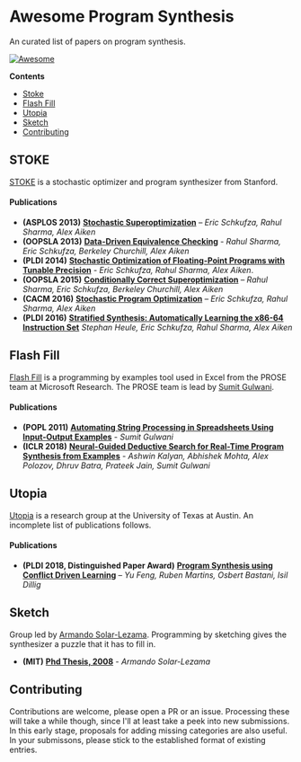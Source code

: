 # Awesome Program Synthesis
An curated list of papers on program synthesis.

[![Awesome](https://awesome.re/badge.svg)](https://awesome.re)

**Contents**

* [Stoke](#stoke)
* [Flash Fill](#flash-fill)
* [Utopia](#utopia)
* [Sketch](#sketch)
* [Contributing](#contributing)

## STOKE
[STOKE](http://stoke.stanford.edu) is a stochastic optimizer and program synthesizer from Stanford. 

#### Publications
* __(ASPLOS 2013)__ [__Stochastic Superoptimization__](https://raw.githubusercontent.com/StanfordPL/stoke/develop/docs/papers/asplos13.pdf) – _Eric Schkufza, Rahul Sharma, Alex Aiken_
* __(OOPSLA 2013)__ [__Data-Driven Equivalence Checking__](https://raw.githubusercontent.com/StanfordPL/stoke/develop/docs/papers/oopsla13b.pdf) - _Rahul Sharma, Eric Schkufza, Berkeley Churchill, Alex Aiken_
* __(PLDI 2014)__ [__Stochastic Optimization of Floating-Point Programs with Tunable Precision__](https://raw.githubusercontent.com/StanfordPL/stoke/develop/docs/papers/pldi14a.pdf) - _Eric Schkufza, Rahul Sharma, Alex Aiken_.  
* __(OOPSLA 2015)__ [__Conditionally Correct Superoptimization__](https://raw.githubusercontent.com/StanfordPL/stoke/develop/docs/papers/oopsla15a.pdf) – _Rahul Sharma, Eric Schkufza, Berkeley Churchill, Alex Aiken_
* __(CACM 2016)__ [__Stochastic Program Optimization__](https://raw.githubusercontent.com/StanfordPL/stoke/develop/docs/papers/cacm16.pdf) – _Eric Schkufza, Rahul Sharma, Alex Aiken_
* __(PLDI 2016)__ [__Stratified Synthesis: Automatically Learning the x86-64 Instruction Set__](https://raw.githubusercontent.com/StanfordPL/stoke/develop/docs/papers/pldi16.pdf) _Stephan Heule, Eric Schkufza, Rahul Sharma, Alex Aiken_

## Flash Fill
[Flash Fill]() is a programming by examples tool used in Excel from the PROSE team at Microsoft Research. The PROSE team is lead by [Sumit Gulwani](https://www.microsoft.com/en-us/research/people/sumitg/). 

#### Publications

* __(POPL 2011)__ [__Automating String Processing in Spreadsheets Using Input-Output Examples__](https://www.microsoft.com/en-us/research/wp-content/uploads/2016/12/popl11-synthesis.pdf) - 
  _Sumit Gulwani_
* __(ICLR 2018)__ [__Neural-Guided Deductive Search for Real-Time Program Synthesis from Examples__](https://www.microsoft.com/en-us/research/uploads/prod/2018/01/main-ml2search.pdf) - _Ashwin Kalyan, Abhishek Mohta, Alex Polozov, Dhruv Batra, Prateek Jain, Sumit Gulwani_

## Utopia
[Utopia](http://utopia.cs.utexas.edu/) is a research group at the University of Texas at Austin. An incomplete list of publications follows.

#### Publications

* __(PLDI 2018, Distinguished Paper Award)__ [__Program Synthesis using Conflict Driven Learning__](http://www.cs.utexas.edu/~isil/pldi18-neo.pdf) – _Yu Feng, Ruben Martins, Osbert Bastani, Isil Dillig_

## Sketch
Group led by [Armando Solar-Lezama](https://people.csail.mit.edu/asolar/). Programming by sketching gives the synthesizer a puzzle that it has to fill in. 

* __(MIT)__ [__Phd Thesis, 2008__](https://people.csail.mit.edu/asolar/papers/thesis.pdf) - _Armando Solar-Lezama_

## Contributing
Contributions are welcome, please open a PR or an issue. Processing these will take a while though, since I'll at least take a peek into new submissions. In this early stage, proposals for adding missing categories are also useful. In your submissons, please stick to the established format of existing entries.

